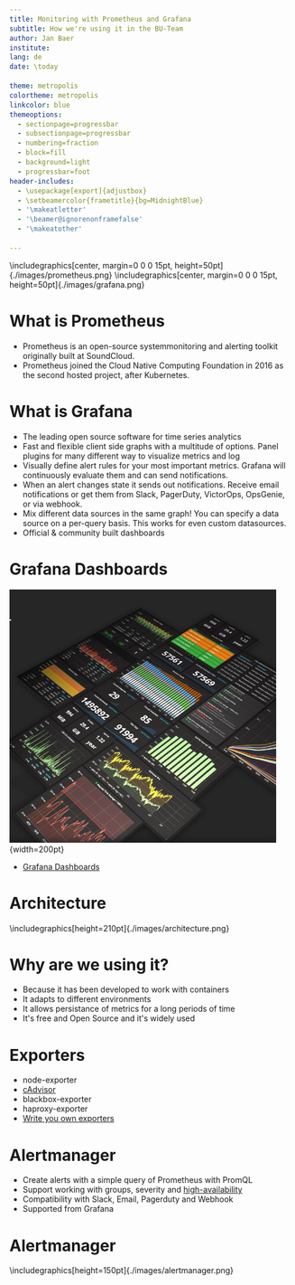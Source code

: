```yaml
---
title: Monitoring with Prometheus and Grafana
subtitle: How we're using it in the BU-Team
author: Jan Baer
institute: 
lang: de
date: \today

theme: metropolis
colortheme: metropolis
linkcolor: blue
themeoptions:
  - sectionpage=progressbar
  - subsectionpage=progressbar
  - numbering=fraction
  - block=fill
  - background=light
  - progressbar=foot
header-includes:
  - \usepackage[export]{adjustbox}
  - \setbeamercolor{frametitle}{bg=MidnightBlue}
  - '\makeatletter'
  - '\beamer@ignorenonframefalse'
  - '\makeatother'

---
```


\includegraphics[center, margin=0 0 0 15pt, height=50pt]{./images/prometheus.png}
\includegraphics[center, margin=0 0 0 15pt, height=50pt]{./images/grafana.png}

# What is Prometheus

- Prometheus is an open-source systemmonitoring and alerting toolkit originally built at SoundCloud.
- Prometheus joined the Cloud Native Computing Foundation in 2016 as the second hosted project, after Kubernetes.

# What is Grafana

- The leading open source software for time series analytics
- Fast and flexible client side graphs with a multitude of options. Panel plugins for many different way to visualize metrics and log
- Visually define alert rules for your most important metrics. Grafana will continuously evaluate them and can send notifications.
- When an alert changes state it sends out notifications. Receive email notifications or get them from Slack, PagerDuty, VictorOps, OpsGenie, or via webhook.
- Mix different data sources in the same graph! You can specify a data source on a per-query basis. This works for even custom datasources.
- Official & community built dashboards

# Grafana Dashboards

![](images/grafana-dashboards.png){width=200pt}

- [Grafana Dashboards](https://grafana.com/dashboards)

# Architecture

\includegraphics[height=210pt]{./images/architecture.png}

# Why are we using it?

- Because it has been developed to work with containers
- It adapts to different environments
- It allows persistance of metrics for a long periods of time
- It's free and Open Source and it's widely used

# Exporters

- node-exporter
- [cAdvisor](https://github.com/google/cadvisor)
- blackbox-exporter
- haproxy-exporter
- [Write you own exporters](https://bitbucket.check24.de/projects/BU/repos/omega/browse/sources/modules/metrics/metrics.module.js)

# Alertmanager

- Create alerts with a simple query of Prometheus with PromQL
- Support working with groups, severity and [high-availability](https://prometheus.io/docs/alerting/alertmanager#high-availability)
- Compatibility with Slack, Email, Pagerduty and Webhook
- Supported from Grafana

# Alertmanager

\includegraphics[height=150pt]{./images/alertmanager.png}
